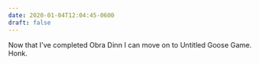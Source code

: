 ```yaml
---
date: 2020-01-04T12:04:45-0600
draft: false
---
```




Now that I’ve completed Obra Dinn I can move on to Untitled Goose Game. Honk.



